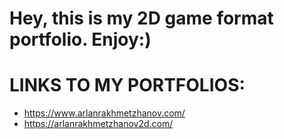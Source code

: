 # Hey, this is my 2D game format portfolio. Enjoy:)


# LINKS TO MY PORTFOLIOS:

- https://www.arlanrakhmetzhanov.com/
- https://arlanrakhmetzhanov2d.com/
